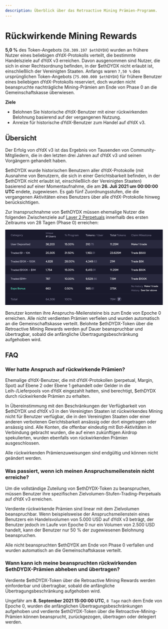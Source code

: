 ```yaml
---
description: Überblick über das Retroactive Mining Prämien-Programm.
---
```


# Rückwirkende Mining Rewards

**5,0 %** des Token-Angebots (`50.309.197 $ethDYDX`) wurden an frühere Nutzer eines beliebigen dYdX-Protokolls verteilt, die bestimmte Handelsziele auf dYdX v3 erreichen. Davon ausgenommen sind Nutzer, die sich in einer Rechtsordnung befinden, in der $ethDYDX nicht erlaubt ist, einschließlich der Vereinigten Staaten. Anfangs waren `7,50 %` des ursprünglichen Token-Angebots (`75.000.000 $ethDYDX`) für frühere Benutzer eines beliebigen dYdX-Protokolls reserviert, doch wurden nicht beanspruchte nachträgliche Mining-Prämien am Ende von Phase 0 an die Gemeinschaftskasse überwiesen.

**Ziele**

* Belohnen Sie historische dYdX-Benutzer mit einer rückwirkenden Belohnung basierend auf der vergangenen Nutzung.
* Anreize für historische dYdX-Benutzer zum Handel auf dYdX v3.

## Übersicht

Der Erfolg von dYdX v3 ist das Ergebnis von Tausenden von Community-Mitgliedern, die in den letzten drei Jahren auf dYdX v3 und seinen Vorgängern gehandelt haben.

$ethDYDX wurde historischen Benutzern aller dYdX-Protokolle (mit Ausnahme von Benutzern, die sich in einer Gerichtsbarkeit befinden, in der $ethDYDX nicht erlaubt ist, einschließlich der Vereinigten Staaten) basierend auf einer Momentaufnahme, die am **26. Juli 2021 um 00:00:00 UTC** endete, zugewiesen. Es gab fünf Zuordnungsstufen, die die vergangenen Aktivitäten eines Benutzers über alle dYdX-Protokolle hinweg berücksichtigen.

Zur Inanspruchnahme von $ethDYDX müssen ehemalige Nutzer die folgenden Zwischenziele auf [Layer 2 Perpetuals](https://trade.dydx.exchange) innerhalb des ersten Zeitraums von 28 Tagen (Phase 0) erreichen:

![](../.gitbook/assets/1-retroactive-buckets.png)

Benutzer konnten ihre Anspruchs-Meilensteine bis zum Ende von Epoche 0 erreichen. Alle nicht verdienten Prämien verfielen und wurden automatisch an die Gemeinschaftskasse verteilt. Belohnte $ethDYDX-Token über die Retroactive Mining Rewards werden auf Dauer beanspruchbar und übertragbar, sobald die anfängliche Übertragungsbeschränkung aufgehoben wird.

## **FAQ**

### **Wer hatte Anspruch auf rückwirkende Prämien?**

Ehemalige dYdX-Benutzer, die mit dYdX-Protokollen (perpetual, Margin, Spot) auf Ebene 2 oder Ebene 1 gehandelt oder Gelder in die Leih-/Lieferpools von dYdX eingezahlt hatten, sind berechtigt, $ethDYDX durch rückwirkende Prämien zu erhalten.

In Übereinstimmung mit den Beschränkungen der Verfügbarkeit von $ethDYDX und dYdX v3 in den Vereinigten Staaten ist rückwirkendes Mining nicht für Benutzer verfügbar, die in den Vereinigten Staaten oder einer anderen verbotenen Gerichtsbarkeit ansässig oder dort eingetragen oder ansässig sind. Alle Konten, die offenbar eindeutig mit Bot-Aktivitäten in Verbindung gebracht wurden, die auf einen zukünftigen Airdrop spekulierten, wurden ebenfalls von rückwirkenden Prämien ausgeschlossen.

Alle rückwirkenden Prämienzuweisungen sind endgültig und können nicht geändert werden.



### Was passiert, wenn ich meinen Anspruchsmeilenstein nicht erreiche?

Um die vollständige Zuteilung von $ethDYDX-Token zu beanspruchen, müssen Benutzer ihre spezifischen Zielvolumen-Stufen-Trading-Perpetuals auf dYdX v3 erreichen.

Verdiente rückwirkende Prämien sind linear mit dem Zielvolumen beanspruchbar. Wenn beispielsweise der Anspruchsmeilenstein eines Benutzers ein Handelsvolumen von 5.000 USD auf dYdX v3 beträgt, der Benutzer jedoch im Laufe von Epoche 0 nur ein Volumen von 2.500 USD handelt, kann der Benutzer nur 50 % der zugewiesenen Belohnung beanspruchen.

Alle nicht beanspruchten $ethDYDX am Ende von Phase 0 verfallen und wurden automatisch an die Gemeinschaftskasse verteilt.

### Wann kann ich meine beanspruchten rückwirkenden $ethDYDX-Prämien abheben und übertragen?

Verdiente $ethDYDX-Token über die Retroactive Mining Rewards werden einforderbar und übertragbar, sobald die anfängliche Übertragungsbeschränkung aufgehoben wird.

Ungefähr am **8. September 2021 15:00:00 UTC**, `8 Tage` nach dem Ende von Epoche 0, wurden die anfänglichen Übertragungsbeschränkungen aufgehoben und verdiente $ethDYDX-Token über die Retroactive-Mining-Prämien können beansprucht, zurückgezogen, übertragen oder delegiert werden.
